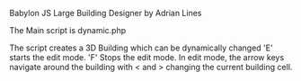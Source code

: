 Babylon JS Large Building Designer by Adrian Lines

The Main script is dynamic.php

The script creates a 3D Building which can be dynamically changed
'E' starts the edit mode. 
'F' Stops the edit mode.
In edit mode, the arrow keys navigate around the building with < and > changing the current building cell.
